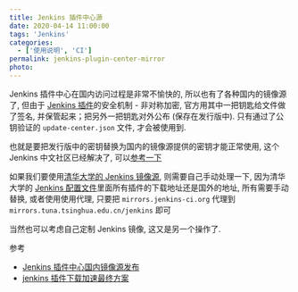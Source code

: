 ```yaml
---
title: Jenkins 插件中心源
date: 2020-04-14 11:00:00
tags: 'Jenkins'
categories:
  - ['使用说明', 'CI']
permalink: jenkins-plugin-center-mirror
photo:
---
```


Jenkins 插件中心在国内访问过程是非常不愉快的, 所以也有了各种国内的镜像源了, 但由于 [Jenkins 插件](https://github.com/jenkins-infra/update-center2/pull/245)的安全机制 - 非对称加密, 官方用其中一把钥匙给文件做了签名, 并保管起来；把另外一把钥匙对外公布 (保存在发行版中).  只有通过了公钥验证的 `update-center.json` 文件, 才会被使用到.

也就是要把发行版中的密钥替换为国内的镜像源提供的密钥才能正常使用, 这个 Jenkins 中文社区已经解决了, 可以[参考一下](https://www.oschina.net/news/111266/jenkins-plugin-mirror)

如果我们要使用[清华大学的 Jenkins 镜像源](https://mirrors.tuna.tsinghua.edu.cn/jenkins/), 则需要自己手动处理一下, 因为清华大学的 [Jenkins 配置文件](https://mirrors.tuna.tsinghua.edu.cn/jenkins/updates/update-center.json)里面所有插件的下载地址还是国外的地址, 所有需要手动替换, 或者使用使用代理, 只要把 `mirrors.jenkins-ci.org` 代理到 `mirrors.tuna.tsinghua.edu.cn/jenkins` 即可

当然也可以考虑自己定制 Jenkins 镜像, 这又是另一个操作了.

参考

- [Jenkins 插件中心国内镜像源发布](https://www.oschina.net/news/111266/jenkins-plugin-mirror)
- [jenkins 插件下载加速最终方案](https://www.liangzl.com/get-article-detail-144870.html)
